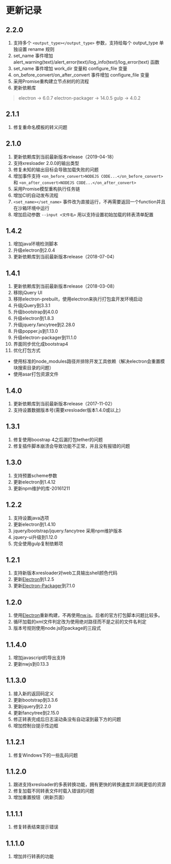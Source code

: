 更新记录
==========

2.2.0
------

1. 支持多个 ```<output_type></output_type>``` 参数，支持给每个 output_type 单独设置 rename 规则
2. set_name 事件增加 alert_warning(text)/alert_error(text)/log_info(text)/log_error(text) 函数
3. set_name 事件增加 work_dir 变量和 configure_file 变量
4. on_before_convert/on_after_convert 事件增加 configure_file 变量
5. 采用Promise重构建立节点树的的流程
6. 更新依赖库

  > electron -> 6.0.7
  > electron-packager -> 14.0.5
  > gulp -> 4.0.2

2.1.1
------

1. 修复重命名模板的转义问题

2.1.0
------

1. 更新依赖库到当前最新版本release（2019-04-18）
2. 支持xresloader 2.0.0的输出类型
3. 修复未知的输出目标会导致加载失败的问题
4. 增加事件支持 ```<on_before_convert>NODEJS CODE...</on_before_convert>``` 和 ```<on_after_convert>NODEJS CODE...</on_after_convert>```
5. 采用Promise模型重构执行任务链
6. 增加CI的自动发布流程
7. ```<set_name></set_name>``` 事件改为直接运行，不再需要返回一个function并且在沙箱环境中运行
8. 增加启动参数 ```--input <文件名>``` 用以支持设置初始加载的转表清单配置

1.4.2
------

1. 增加java环境检测脚本
2. 升级electron到2.0.4
3. 更新依赖库到当前最新版本release（2018-07-04）


1.4.1
------

1. 更新依赖库到当前最新版本release（2018-03-08）
2. 移除jQuery UI
3. 移除electron-prebuilt，使用electron来执行打包盒开发环境启动
4. 升级jQuery到3.3.1
5. 升级bootstrap到4.0.0
6. 升级electron到1.8.3
7. 升级jquery.fancytree到2.28.0
8. 升级popper.js到1.13.0
9. 升级electron-packager到11.1.0
10. 界面同步优化成bootstrap4
11. 优化打包方式
  + 使用标准的node_modules路径并排除开发工具依赖（解决electron会重置模块搜索目录的问题）
  + 使用asar打包资源文件


1.4.0
------

1. 更新依赖库到当前最新版本release（2017-11-02）
2. 支持设置数据版本号(需要xresloader版本1.4.0或以上)

1.3.1
------

1. 修复使用boostrap 4之后漏打包tether的问题
2. 修复插件脚本崩溃会导致功能不正常，并且没有报错的问题

1.3.0
------

1. 支持预置scheme参数
2. 更新electron到1.4.12
3. 更新npm维护的库-20161211

1.2.2
------

1. 支持设置java选项
2. 更新electron到1.4.10
3. jquery/bootstrap/jquery.fancytree 采用npm维护版本
4. jquery-ui升级到1.12.0
5. 完全使用gulp复制依赖项

1.2.1
------

1. 支持新版本xresloader对web工具输出shell颜色代码
2. 更新[Electron](http://electron.atom.io)到1.2.5
3. 更新[Electron-Packager](https://github.com/electron-userland/electron-packager)到7.1.0

1.2.0
------

1. 使用[Electron](http://electron.atom.io)重新构建，不再使用[nw.js](http://nwjs.io/)。后者的官方打包脚本问题比较多。
2. 循环加载的xml文件判定改为使用绝对路径而不是之前的文件名判定
3. 版本号规则使用node.js的package的三段式

1.1.4.0
------

1. 增加javascript的导出支持
2. 更新nwjs到0.13.3

1.1.3.0
------

1. 接入新的返回码定义
2. 更新bootstrap到3.3.6
3. 更新jquery到2.2.0
4. 更新fancytree到2.15.0
5. 修正转表完成后日志滚动条没有自动滚到最下方的问题
6. 增加控制台提示性边框

1.1.2.1
------

1. 修复Windows下的一些乱码问题

1.1.2.0
------

1. 跟进支持xresloader的多表转换功能，拥有更快的转换速度并消耗更低的资源
2. 修复加载不同转表文件时载入错误的问题
3. 增加重置按钮（刷新页面）

1.1.1.1
------

1. 修复转表结束提示错误

1.1.1.0
------

1. 增加并行转表的功能
